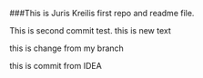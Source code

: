###This is Juris Kreilis first repo and readme file.

This is second commit test. 
this is new text


this is change from my branch


this is commit from IDEA